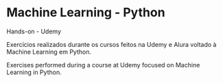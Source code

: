 # Machine Learning - Python
 Hands-on - Udemy

Exercícios realizados durante os cursos feitos na Udemy e Alura voltado à Machine Learning em Python.

Exercises performed during a course at Udemy focused on Machine Learning in Python.
